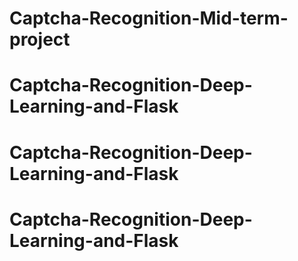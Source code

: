 # Captcha-Recognition-Mid-term-project
# Captcha-Recognition-Deep-Learning-and-Flask
# Captcha-Recognition-Deep-Learning-and-Flask
# Captcha-Recognition-Deep-Learning-and-Flask
